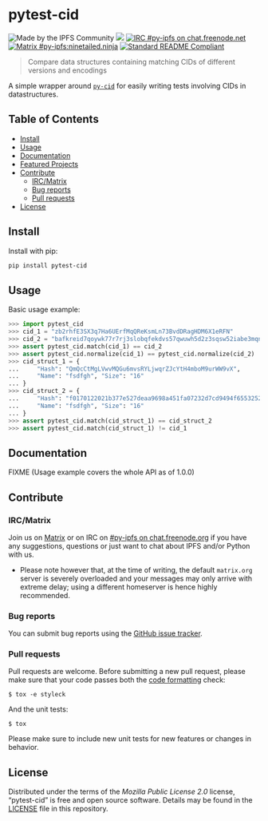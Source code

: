# pytest-cid

![Made by the IPFS Community](https://img.shields.io/badge/made%20by-IPFS%20Community-blue.svg?style=flat-square)
[![](https://img.shields.io/badge/project-IPFS-blue.svg?style=flat-square)](http://ipfs.io/)
[![IRC #py-ipfs on chat.freenode.net](https://img.shields.io/badge/freenode%20IRC-%23py--ipfs-blue.svg?style=flat-square)](http://webchat.freenode.net/?channels=%23py-ipfs)
[![Matrix #py-ipfs:ninetailed.ninja](https://img.shields.io/matrix/py-ipfs:ninetailed.ninja?color=blue&label=matrix+chat&style=flat-square)](https://matrix.to/#/#py-ipfs:ninetailed.ninja?via=ninetailed.ninja&via=librem.one)
[![Standard README Compliant](https://img.shields.io/badge/standard--readme-OK-green.svg?style=flat-square)](https://github.com/RichardLitt/standard-readme)

> Compare data structures containing matching CIDs of different versions and encodings

A simple wrapper around [`py-cid`](https://github.com/ipld/py-cid) for easily writing tests
involving CIDs in datastructures.

## Table of Contents

- [Install](#install)
- [Usage](#usage)
- [Documentation](#documentation)
- [Featured Projects](#featured-projects)
- [Contribute](#contribute)
  - [IRC/Matrix](#irc-matrix)
  - [Bug reports](#bug-reports)
  - [Pull requests](#pull-requests)
- [License](#license)

## Install

Install with pip:

```sh
pip install pytest-cid
```

## Usage

Basic usage example:

```py
>>> import pytest_cid
>>> cid_1 = "zb2rhfE3SX3q7Ha6UErfMqQReKsmLn73BvdDRagHDM6X1eRFN"
>>> cid_2 = "bafkreid7qoywk77r7rj3slobqfekdvs57qwuwh5d2z3sqsw52iabe3mqne"
>>> assert pytest_cid.match(cid_1) == cid_2
>>> assert pytest_cid.normalize(cid_1) == pytest_cid.normalize(cid_2)
>>> cid_struct_1 = {
... 	"Hash": "QmQcCtMgLVwvMQGu6mvsRYLjwqrZJcYtH4mboM9urWW9vX",
... 	"Name": "fsdfgh", "Size": "16"
... }
>>> cid_struct_2 = {
... 	"Hash": "f0170122021b377e527deaa9698a451fa07232d7cd9494f6553252f325559d9053b565b38",
... 	"Name": "fsdfgh", "Size": "16"
... }
>>> assert pytest_cid.match(cid_struct_1) == cid_struct_2
>>> assert pytest_cid.match(cid_struct_1) != cid_1
```

## Documentation

FIXME (Usage example covers the whole API as of 1.0.0)

## Contribute

### IRC/Matrix

Join us on [Matrix](https://matrix.to/#/#py-ipfs:ninetailed.ninja?via=ninetailed.ninja&via=librem.one) or on IRC on [#py-ipfs on chat.freenode.org](http://webchat.freenode.net/?channels=%23py-ipfs) if you have any suggestions, questions or just want to chat about IPFS and/or Python with us.

  * Please note however that, at the time of writing, the default `matrix.org` server is severely overloaded and your messages may only arrive with extreme delay; using a different homeserver is hence highly recommended.

### Bug reports

You can submit bug reports using the [GitHub issue tracker](https://github.com/alexander255/pytest-cid/issues).

### Pull requests

Pull requests are welcome.  Before submitting a new pull request, please
make sure that your code passes both the [code formatting](https://www.python.org/dev/peps/pep-0008/) check:

    $ tox -e styleck

And the unit tests:

    $ tox

Please make sure to include new unit tests for new features or changes in
behavior.

## License

Distributed under the terms of the *Mozilla Public License 2.0* license, “pytest-cid” is free and open source software.
Details may be found in the [LICENSE](LICENSE) file in this repository.
